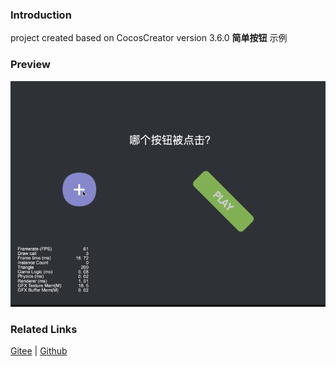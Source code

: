 ### Introduction

project created based on CocosCreator version 3.6.0 **简单按钮** 示例

### Preview
![image](../../../gif/202203/2022030201.gif)

### Related Links
[Gitee](https://gitee.com/mirrors_cocos-creator/example-cases/tree/v2.4.3/assets/cases/02_ui/03_button) | [Github](https://github.com/cocos-creator/example-cases/tree/v2.4.3/assets/cases/02_ui/03_button)
